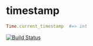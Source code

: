 timestamp
=========

```ruby
Time.current_timestamp  #=> int
```

[![Build Status](https://travis-ci.org/phluid61/timestamp-gem.png)](https://travis-ci.org/phluid61/timestamp-gem)
